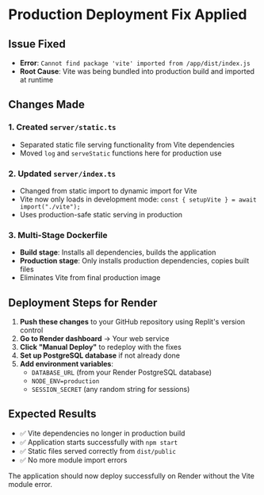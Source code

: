 # Production Deployment Fix Applied

## Issue Fixed
- **Error**: `Cannot find package 'vite' imported from /app/dist/index.js`
- **Root Cause**: Vite was being bundled into production build and imported at runtime

## Changes Made

### 1. Created `server/static.ts`
- Separated static file serving functionality from Vite dependencies
- Moved `log` and `serveStatic` functions here for production use

### 2. Updated `server/index.ts`
- Changed from static import to dynamic import for Vite
- Vite now only loads in development mode: `const { setupVite } = await import("./vite");`
- Uses production-safe static serving in production

### 3. Multi-Stage Dockerfile
- **Build stage**: Installs all dependencies, builds the application
- **Production stage**: Only installs production dependencies, copies built files
- Eliminates Vite from final production image

## Deployment Steps for Render

1. **Push these changes** to your GitHub repository using Replit's version control
2. **Go to Render dashboard** → Your web service
3. **Click "Manual Deploy"** to redeploy with the fixes
4. **Set up PostgreSQL database** if not already done
5. **Add environment variables**:
   - `DATABASE_URL` (from your Render PostgreSQL database)
   - `NODE_ENV=production`
   - `SESSION_SECRET` (any random string for sessions)

## Expected Results
- ✅ Vite dependencies no longer in production build
- ✅ Application starts successfully with `npm start`
- ✅ Static files served correctly from `dist/public`
- ✅ No more module import errors

The application should now deploy successfully on Render without the Vite module error.